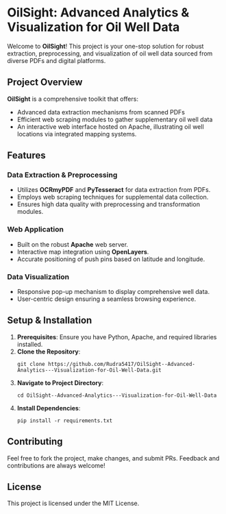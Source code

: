 # OilSight: Advanced Analytics & Visualization for Oil Well Data

Welcome to **OilSight**! This project is your one-stop solution for robust extraction, preprocessing, and visualization of oil well data sourced from diverse PDFs and digital platforms.

## Project Overview

**OilSight** is a comprehensive toolkit that offers:
- Advanced data extraction mechanisms from scanned PDFs
- Efficient web scraping modules to gather supplementary oil well data
- An interactive web interface hosted on Apache, illustrating oil well locations via integrated mapping systems.

## Features

### Data Extraction & Preprocessing
- Utilizes **OCRmyPDF** and **PyTesseract** for data extraction from PDFs.
- Employs web scraping techniques for supplemental data collection.
- Ensures high data quality with preprocessing and transformation modules.

### Web Application
- Built on the robust **Apache** web server.
- Interactive map integration using **OpenLayers**.
- Accurate positioning of push pins based on latitude and longitude.

### Data Visualization
- Responsive pop-up mechanism to display comprehensive well data.
- User-centric design ensuring a seamless browsing experience.

## Setup & Installation

1. **Prerequisites**: Ensure you have Python, Apache, and required libraries installed.
2. **Clone the Repository**:
   ```
   git clone https://github.com/Rudra5417/OilSight--Advanced-Analytics---Visualization-for-Oil-Well-Data.git

   ```
3. **Navigate to Project Directory**:
   ```
   cd OilSight--Advanced-Analytics---Visualization-for-Oil-Well-Data

   ```
4. **Install Dependencies**:
   ```
   pip install -r requirements.txt
   ```

## Contributing

Feel free to fork the project, make changes, and submit PRs. Feedback and contributions are always welcome!

## License

This project is licensed under the MIT License.

